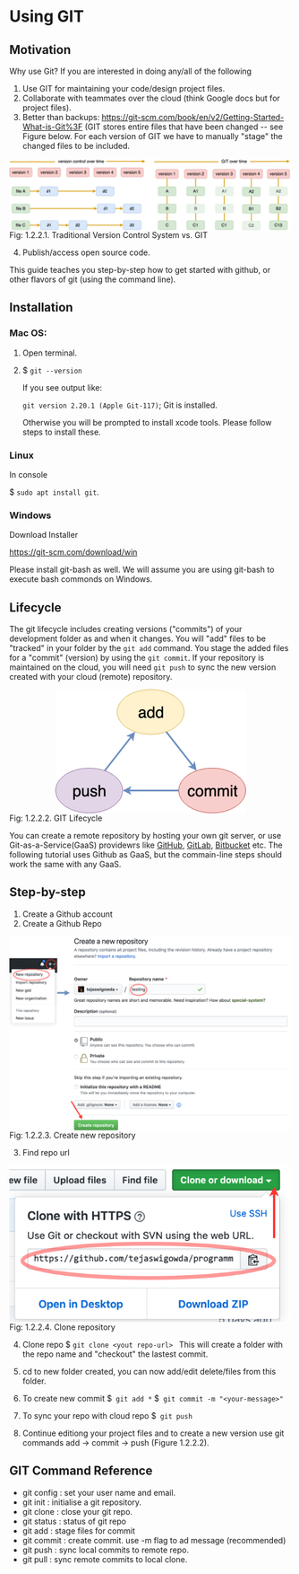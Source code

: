 # Using GIT 
    
## Motivation

Why use Git? If you are interested in doing any/all of the following

1. Use GIT for maintaining your code/design project files.
2. Collaborate with teammates over the cloud (think Google docs but for project files).
3. Better than backups:
   <https://git-scm.com/book/en/v2/Getting-Started-What-is-Git%3F> (GIT
stores entire files that have been changed -- see Figure below. For each version of GIT we
have to manually "stage" the changed files to be included.

 <img style="display:block;margin:auto" src='../../imgs/vcsVSgit.png'>    
 <figcaption> Fig: 1.2.2.1. Traditional Version Control System vs. GIT</figcaption> 

4. Publish/access open source code.

This guide teaches you step-by-step how to get started with github, or other flavors of git (using the command line).

## Installation

### Mac OS:

1. Open terminal.
2. $ ``git --version``

    If you see output like:
    
    ``git version 2.20.1 (Apple Git-117)``; Git is installed.
    
    Otherwise you will be prompted to install xcode tools. Please follow steps to install these.
    
### Linux

In console

$ ``sudo apt install git``.

### Windows

Download Installer

<https://git-scm.com/download/win>


Please install git-bash as well. We will assume you are using git-bash
to execute bash commonds on Windows.

    



## Lifecycle

The git lifecycle includes creating versions ("commits") of your development folder as and when it changes. You will 
"add" files to be "tracked" in your folder by the `git add` command. You stage the added files for a "commit" (version) by using the `git commit`. If your repository is maintained on the cloud, you will need `git push` to sync the new version created with your cloud (remote) repository.

 <img style="display:block;margin:auto" src='../../imgs/lifecycle.png'>    
 <figcaption> Fig: 1.2.2.2. GIT Lifecycle</figcaption>                     

You can create a remote repository by hosting your own git server, or use Git-as-a-Service(GaaS) providewrs like [GitHub](https://github.com/), [GitLab](https://gitlab.com), [Bitbucket](https://bitbucket.org/) etc. The following tutorial uses Github as GaaS, but the commain-line steps should work the same with any GaaS.





##  Step-by-step

1. Create a Github account
2. Create a Github Repo

 <img style="display:block;margin:auto" src='../../imgs/new.png'> 
 <figcaption> Fig: 1.2.2.3. Create new repository </figcaption>   
    
3. Find repo url

 <img style="display:block;margin:auto" src='../../imgs/clone.png'> 
 <figcaption> Fig: 1.2.2.4. Clone repository </figcaption>            

4. Clone repo
    $ ``git clone <yout repo-url> ``
    This will create a folder with the repo name and "checkout" the lastest commit.
    
5. cd to new folder created, you can now add/edit delete/files from this folder.

6. To create new commit
    $`` git add *``
    $`` git commit -m "<your-message>"``
    
7. To sync your repo with cloud repo
        $`` git push``

8. Continue editiong your project files and to create a new version use
   git commands add -> commit -> push (Figure 1.2.2.2).


## GIT Command Reference

- git config : set your user name and email.
- git init : initialise a git repository.
- git clone : close your git repo.
- git status : status of git repo
- git add : stage files for commit
- git commit : create commit. use -m flag to ad message (recommended)
- git push : sync local commits to remote repo.
- git pull : sync remote commits to local clone.

